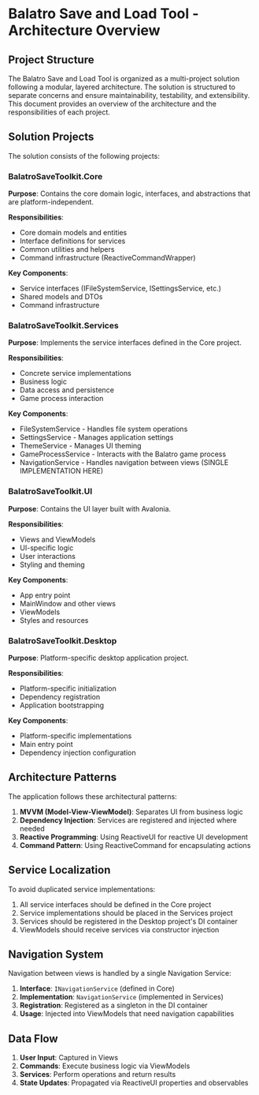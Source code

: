 # Balatro Save and Load Tool - Architecture Overview

## Project Structure

The Balatro Save and Load Tool is organized as a multi-project solution following a modular, layered architecture. The solution is structured to separate concerns and ensure maintainability, testability, and extensibility. This document provides an overview of the architecture and the responsibilities of each project.

## Solution Projects

The solution consists of the following projects:

### BalatroSaveToolkit.Core

**Purpose**: Contains the core domain logic, interfaces, and abstractions that are platform-independent.

**Responsibilities**:

- Core domain models and entities
- Interface definitions for services
- Common utilities and helpers
- Command infrastructure (ReactiveCommandWrapper)

**Key Components**:

- Service interfaces (IFileSystemService, ISettingsService, etc.)
- Shared models and DTOs
- Command infrastructure

### BalatroSaveToolkit.Services

**Purpose**: Implements the service interfaces defined in the Core project.

**Responsibilities**:

- Concrete service implementations
- Business logic
- Data access and persistence
- Game process interaction

**Key Components**:

- FileSystemService - Handles file system operations
- SettingsService - Manages application settings
- ThemeService - Manages UI theming
- GameProcessService - Interacts with the Balatro game process
- NavigationService - Handles navigation between views (SINGLE IMPLEMENTATION HERE)

### BalatroSaveToolkit.UI

**Purpose**: Contains the UI layer built with Avalonia.

**Responsibilities**:

- Views and ViewModels
- UI-specific logic
- User interactions
- Styling and theming

**Key Components**:

- App entry point
- MainWindow and other views
- ViewModels
- Styles and resources

### BalatroSaveToolkit.Desktop

**Purpose**: Platform-specific desktop application project.

**Responsibilities**:

- Platform-specific initialization
- Dependency registration
- Application bootstrapping

**Key Components**:

- Platform-specific implementations
- Main entry point
- Dependency injection configuration

## Architecture Patterns

The application follows these architectural patterns:

1. **MVVM (Model-View-ViewModel)**: Separates UI from business logic
2. **Dependency Injection**: Services are registered and injected where needed
3. **Reactive Programming**: Using ReactiveUI for reactive UI development
4. **Command Pattern**: Using ReactiveCommand for encapsulating actions

## Service Localization

To avoid duplicated service implementations:

1. All service interfaces should be defined in the Core project
2. Service implementations should be placed in the Services project
3. Services should be registered in the Desktop project's DI container
4. ViewModels should receive services via constructor injection

## Navigation System

Navigation between views is handled by a single Navigation Service:

1. **Interface**: `INavigationService` (defined in Core)
2. **Implementation**: `NavigationService` (implemented in Services)
3. **Registration**: Registered as a singleton in the DI container
4. **Usage**: Injected into ViewModels that need navigation capabilities

## Data Flow

1. **User Input**: Captured in Views
2. **Commands**: Execute business logic via ViewModels
3. **Services**: Perform operations and return results
4. **State Updates**: Propagated via ReactiveUI properties and observables
